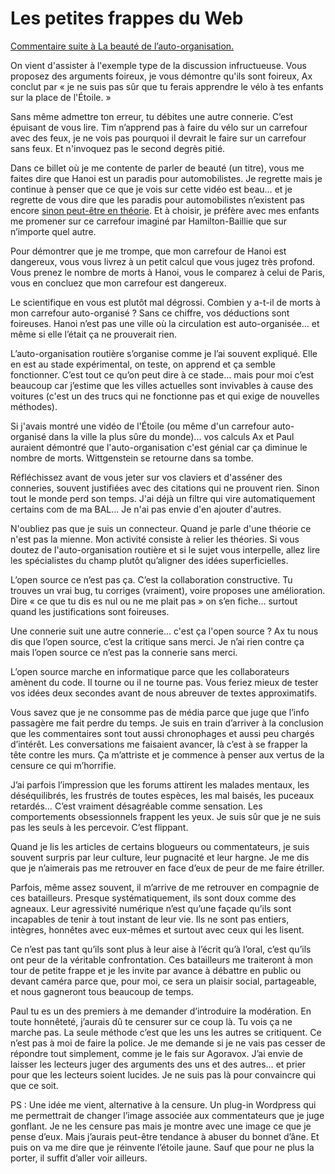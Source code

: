 # Les petites frappes du Web

[Commentaire suite à La beauté de l’auto-organisation.](/2008/06/17/la-beaute-de-lauto-organisation/)

On vient d'assister à l'exemple type de la discussion infructueuse. Vous proposez des arguments foireux, je vous démontre qu'ils sont foireux, Ax conclut par « je ne suis pas sûr que tu ferais apprendre le vélo à tes enfants sur la place de l'Étoile. »

Sans même admettre ton erreur, tu débites une autre connerie. C’est épuisant de vous lire. Tim n’apprend pas à faire du vélo sur un carrefour avec des feux, je ne vois pas pourquoi il devrait le faire sur un carrefour sans feux. Et n'invoquez pas le second degrès pitié.

Dans ce billet où je me contente de parler de beauté (un titre), vous me faites dire que Hanoi est un paradis pour automobilistes. Je regrette mais je continue à penser que ce que je vois sur cette vidéo est beau… et je regrette de vous dire que les paradis pour automobilistes n’existent pas encore [sinon peut-être en théorie](/2007/12/04/un-croisement-ideal/). Et à choisir, je préfère avec mes enfants me promener sur ce carrefour imaginé par Hamilton-Baillie que sur n’importe quel autre.

Pour démontrer que je me trompe, que mon carrefour de Hanoi est dangereux, vous vous livrez à un petit calcul que vous jugez très profond. Vous prenez le nombre de morts à Hanoi, vous le comparez à celui de Paris, vous en concluez que mon carrefour est dangereux.

Le scientifique en vous est plutôt mal dégrossi. Combien y a-t-il de morts à mon carrefour auto-organisé ? Sans ce chiffre, vos déductions sont foireuses. Hanoi n’est pas une ville où la circulation est auto-organisée… et même si elle l’était ça ne prouverait rien.

L’auto-organisation routière s’organise comme je l’ai souvent expliqué. Elle en est au stade expérimental, on teste, on apprend et ça semble fonctionner. C’est tout ce qu’on peut dire à ce stade… mais pour moi c’est beaucoup car j’estime que les villes actuelles sont invivables à cause des voitures (c'est un des trucs qui ne fonctionne pas et qui exige de nouvelles méthodes).

Si j'avais montré une vidéo de l'Étoile (ou même d'un carrefour auto-organisé dans la ville la plus sûre du monde)... vos calculs Ax et Paul auraient démontré que l'auto-organisation c'est génial car ça diminue le nombre de morts. Wittgenstein se retourne dans sa tombe.

Réfléchissez avant de vous jeter sur vos claviers et d'asséner des conneries, souvent justifiées avec des citations qui ne prouvent rien. Sinon tout le monde perd son temps. J'ai déjà un filtre qui vire automatiquement certains com de ma BAL... Je n'ai pas envie d'en ajouter d'autres.

N'oubliez pas que je suis un connecteur. Quand je parle d'une théorie ce n'est pas la mienne. Mon activité consiste à relier les théories. Si vous doutez de l'auto-organisation routière et si le sujet vous interpelle, allez lire les spécialistes du champ plutôt qu’aligner des idées superficielles.

L’open source ce n’est pas ça. C’est la collaboration constructive. Tu trouves un vrai bug, tu corriges (vraiment), voire proposes une amélioration. Dire « ce que tu dis es nul ou ne me plait pas » on s’en fiche… surtout quand les justifications sont foireuses.

Une connerie suit une autre connerie... c'est ça l'open source ? Ax tu nous dis que l’open source, c’est la critique sans merci. Je n’ai rien contre ça mais l’open source ce n’est pas la connerie sans merci.

L’open source marche en informatique parce que les collaborateurs amènent du code. Il tourne ou il ne tourne pas. Vous feriez mieux de tester vos idées deux secondes avant de nous abreuver de textes approximatifs.

Vous savez que je ne consomme pas de média parce que juge que l’info passagère me fait perdre du temps. Je suis en train d’arriver à la conclusion que les commentaires sont tout aussi chronophages et aussi peu chargés d’intérêt. Les conversations me faisaient avancer, là c’est à se frapper la tête contre les murs. Ça m’attriste et je commence à penser aux vertus de la censure ce qui m’horrifie.

J’ai parfois l’impression que les forums attirent les malades mentaux, les déséquilibrés, les frustrés de toutes espèces, les mal baisés, les puceaux retardés… C’est vraiment désagréable comme sensation. Les comportements obsessionnels frappent les yeux. Je suis sûr que je ne suis pas les seuls à les percevoir. C’est flippant.

Quand je lis les articles de certains blogueurs ou commentateurs, je suis souvent surpris par leur culture, leur pugnacité et leur hargne. Je me dis que je n’aimerais pas me retrouver en face d’eux de peur de me faire étriller.

Parfois, même assez souvent, il m’arrive de me retrouver en compagnie de ces batailleurs. Presque systématiquement, ils sont doux comme des agneaux. Leur agressivité numérique n’est qu’une façade qu’ils sont incapables de tenir à tout instant de leur vie. Ils ne sont pas entiers, intègres, honnêtes avec eux-mêmes et surtout avec ceux qui les lisent.

Ce n’est pas tant qu’ils sont plus à leur aise à l’écrit qu’à l’oral, c’est qu’ils ont peur de la véritable confrontation. Ces batailleurs me traiteront à mon tour de petite frappe et je les invite par avance à débattre en public ou devant caméra parce que, pour moi, ce sera un plaisir social, partageable, et nous gagneront tous beaucoup de temps.

Paul tu es un des premiers à me demander d’introduire la modération. En toute honnêteté, j’aurais dû te censurer sur ce coup là. Tu vois ça ne marche pas. La seule méthode c’est que les uns les autres se critiquent. Ce n’est pas à moi de faire la police. Je me demande si je ne vais pas cesser de répondre tout simplement, comme je le fais sur Agoravox. J’ai envie de laisser les lecteurs juger des arguments des uns et des autres… et prier pour que les lecteurs soient lucides. Je ne suis pas là pour convaincre qui que ce soit.

PS : Une idée me vient, alternative à la censure. Un plug-in Wordpress qui me permettrait de changer l’image associée aux commentateurs que je juge gonflant. Je ne les censure pas mais je montre avec une image ce que je pense d’eux. Mais j’aurais peut-être tendance à abuser du bonnet d’âne. Et puis on va me dire que je réinvente l’étoile jaune. Sauf que pour ne plus la porter, il suffit d’aller voir ailleurs.